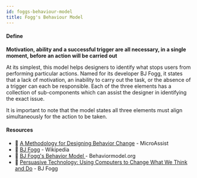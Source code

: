 ```yaml
---
id: foggs-behaviour-model
title: Fogg's Behaviour Model
---
```


<!-- [![docs-source](https://img.shields.io/badge/SRC-UX%20Companion-blue)](https://play.google.com/store/apps/details?id=com.cyberduck.uxcompanion) -->

#### Define

**Motivation, ability and a successful trigger are all necessary, in a single moment, before an action will be carried out**

At its simplest, this model helps designers to identify what stops users from performing particular actions. Named for its developer BJ Fogg, it states that a lack of motivation, an inability to carry out the task, or the absence of a trigger can each be responsible. Each of the three elements has a collection of sub-components which can assist the designer in identifying the exact issue.

It is important to note that the model states all three elements must align simultaneously for the action to be taken.

#### Resources

* 📃 [A Methodology for Designing Behavior Change](https://www.microassist.com/learning-dispatch/mlearncon-2012-bj-fogg-a-methodology-for-designing-behavior-change/) - MicroAssist
* 📃 [BJ Fogg](https://en.wikipedia.org/wiki/B._J._Fogg) - Wikipedia
* 📃 [BJ Fogg's Behavior Model ](http://www.behaviormodel.org) - Behaviormodel.org
* 📘 [Persuasive Technology: Using Computers to Change What We Think and Do](https://www.amazon.co.uk/Persuasive-Technology-Computers-Interactive-Technologies-ebook/dp/B000VO18UQ) -  BJ Fogg
